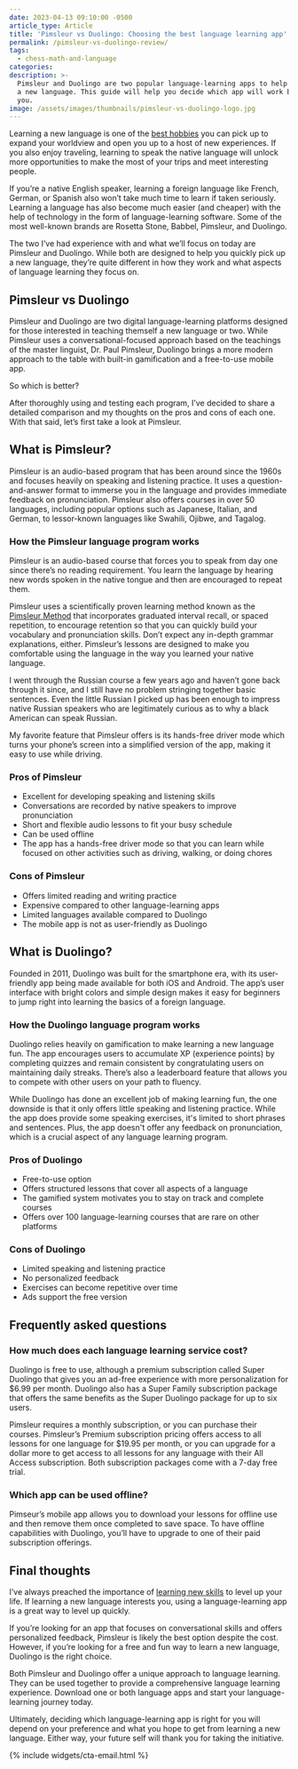 ```yaml
---
date: 2023-04-13 09:10:00 -0500
article_type: Article
title: 'Pimsleur vs Duolingo: Choosing the best language learning app'
permalink: /pimsleur-vs-duolingo-review/
tags:
  - chess-math-and-language
categories:
description: >-
  Pimsleur and Duolingo are two popular language-learning apps to help you learn
  a new language. This guide will help you decide which app will work best for
  you.
image: /assets/images/thumbnails/pimsleur-vs-duolingo-logo.jpg
---
```

Learning a new language is one of the [best hobbies](https://edlatimore.com/best-manly-hobbies/) you can pick up to expand your worldview and open you up to a host of new experiences. If you also enjoy traveling, learning to speak the native language will unlock more opportunities to make the most of your trips and meet interesting people.

If you’re a native English speaker, learning a foreign language like French, German, or Spanish also won’t take much time to learn if taken seriously. Learning a language has also become much easier (and cheaper) with the help of technology in the form of language-learning software. Some of the most well-known brands are Rosetta Stone, Babbel, Pimsleur, and Duolingo.

The two I’ve had experience with and what we’ll focus on today are Pimsleur and Duolingo. While both are designed to help you quickly pick up a new language, they’re quite different in how they work and what aspects of language learning they focus on.


## Pimsleur vs Duolingo

Pimsleur and Duolingo are two digital language-learning platforms designed for those interested in teaching themself a new language or two. While Pimsleur uses a conversational-focused approach based on the teachings of the master linguist, Dr. Paul Pimsleur, Duolingo brings a more modern approach to the table with built-in gamification and a free-to-use mobile app.

So which is better?

After thoroughly using and testing each program, I’ve decided to share a detailed comparison and my thoughts on the pros and cons of each one. With that said, let’s first take a look at Pimsleur.


## What is Pimsleur?

Pimsleur is an audio-based program that has been around since the 1960s and focuses heavily on speaking and listening practice. It uses a question-and-answer format to immerse you in the language and provides immediate feedback on pronunciation. Pimsleur also offers courses in over 50 languages, including popular options such as Japanese, Italian, and German, to lessor-known languages like Swahili, Ojibwe, and Tagalog.


### How the Pimsleur language program works

Pimsleur is an audio-based course that forces you to speak from day one since there’s no reading requirement. You learn the language by hearing new words spoken in the native tongue and then are encouraged to repeat them.

Pimsleur uses a scientifically proven learning method known as the [Pimsleur Method](https://www.pimsleur.com/the-pimsleur-method) that incorporates graduated interval recall, or spaced repetition, to encourage retention so that you can quickly build your vocabulary and pronunciation skills. Don’t expect any in-depth grammar explanations, either. Pimsleur’s lessons are designed to make you comfortable using the language in the way you learned your native language.

I went through the Russian course a few years ago and haven’t gone back through it since, and I still have no problem stringing together basic sentences. Even the little Russian I picked up has been enough to impress native Russian speakers who are legitimately curious as to why a black American can speak Russian.

My favorite feature that Pimsleur offers is its hands-free driver mode which turns your phone’s screen into a simplified version of the app, making it easy to use while driving.


### Pros of Pimsleur



* Excellent for developing speaking and listening skills
* Conversations are recorded by native speakers to improve pronunciation
* Short and flexible audio lessons to fit your busy schedule
* Can be used offline
* The app has a hands-free driver mode so that you can learn while focused on other activities such as driving, walking, or doing chores


### Cons of Pimsleur



* Offers limited reading and writing practice
* Expensive compared to other language-learning apps
* Limited languages available compared to Duolingo
* The mobile app is not as user-friendly as Duolingo


## What is Duolingo?

Founded in 2011, Duolingo was built for the smartphone era, with its user-friendly app being made available for both iOS and Android. The app’s user interface with bright colors and simple design makes it easy for beginners to jump right into learning the basics of a foreign language.


### How the Duolingo language program works

Duolingo relies heavily on gamification to make learning a new language fun. The app encourages users to accumulate XP (experience points) by completing quizzes and remain consistent by congratulating users on maintaining daily streaks. There’s also a leaderboard feature that allows you to compete with other users on your path to fluency.

While Duolingo has done an excellent job of making learning fun, the one downside is that it only offers little speaking and listening practice. While the app does provide some speaking exercises, it's limited to short phrases and sentences. Plus, the app doesn't offer any feedback on pronunciation, which is a crucial aspect of any language learning program.


### Pros of Duolingo



* Free-to-use option
* Offers structured lessons that cover all aspects of a language
* The gamified system motivates you to stay on track and complete courses
* Offers over 100 language-learning courses that are rare on other platforms


### Cons of Duolingo



* Limited speaking and listening practice
* No personalized feedback
* Exercises can become repetitive over time
* Ads support the free version


## Frequently asked questions


### How much does each language learning service cost?

Duolingo is free to use, although a premium subscription called Super Duolingo that gives you an ad-free experience with more personalization for $6.99 per month. Duolingo also has a Super Family subscription package that offers the same benefits as the Super Duolingo package for up to six users.

Pimsleur requires a monthly subscription, or you can purchase their courses. Pimsleur’s Premium subscription pricing offers access to all lessons for one language for $19.95 per month, or you can upgrade for a dollar more to get access to all lessons for any language with their All Access subscription. Both subscription packages come with a 7-day free trial.


### Which app can be used offline?

Pimseur’s mobile app allows you to download your lessons for offline use and then remove them once completed to save space. To have offline capabilities with Duolingo, you’ll have to upgrade to one of their paid subscription offerings.


## Final thoughts

I’ve always preached the importance of [learning new skills](https://edlatimore.com/learning-skills/) to level up your life. If learning a new language interests you, using a language-learning app is a great way to level up quickly.

If you’re looking for an app that focuses on conversational skills and offers personalized feedback, Pimsleur is likely the best option despite the cost. However, if you’re looking for a free and fun way to learn a new language, Duolingo is the right choice.

Both Pimsleur and Duolingo offer a unique approach to language learning. They can be used together to provide a comprehensive language learning experience. Download one or both language apps and start your language-learning journey today.

Ultimately, deciding which language-learning app is right for you will depend on your preference and what you hope to get from learning a new language. Either way, your future self will thank you for taking the initiative.

{% include widgets/cta-email.html %}